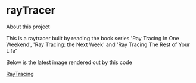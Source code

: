 # rayTracer
About this project

This is a raytracer built by reading the book series 'Ray Tracing In One Weekend', 'Ray Tracing: the Next Week' and 'Ray Tracing The Rest of Your Life" 

Below is the latest image rendered out by this code

[RayTracing](https://github.com/deKaf/rayTracer/blob/master/SampleRender.png)
